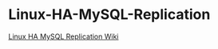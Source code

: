 # Linux-HA-MySQL-Replication


<a href="https://github.com/NicolasTrutet/Linux-HA-MySQL-Replication/wiki">Linux HA MySQL Replication Wiki</a>
